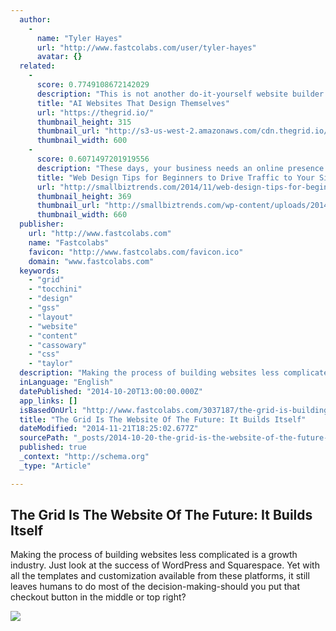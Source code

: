 ```yaml
---
  author: 
    - 
      name: "Tyler Hayes"
      url: "http://www.fastcolabs.com/user/tyler-hayes"
      avatar: {}
  related: 
    - 
      score: 0.7749108672142029
      description: "This is not another do-it-yourself website builder. The Grid harnesses the power of artificial intelligence to take everything you throw at it - videos, images, text, urls and more - and automatically shape them into a custom website unique to you. As your needs grow, it evolves with you, effortlessly adapting to your needs."
      title: "AI Websites That Design Themselves"
      url: "https://thegrid.io/"
      thumbnail_height: 315
      thumbnail_url: "http://s3-us-west-2.amazonaws.com/cdn.thegrid.io/assets/images/purus-fb.png"
      thumbnail_width: 600
    - 
      score: 0.6071497201919556
      description: "These days, your business needs an online presence. It is an important component in the process of marketing your business to an online audience. The primary objective when building a website is to market your products and services. And for that, it is essential to ensure a maximum number of people visit your website."
      title: "Web Design Tips for Beginners to Drive Traffic to Your Site"
      url: "http://smallbiztrends.com/2014/11/web-design-tips-for-beginners.html"
      thumbnail_height: 369
      thumbnail_url: "http://smallbiztrends.com/wp-content/uploads/2014/11/110314-web-design-660x369.jpg"
      thumbnail_width: 660
  publisher: 
    url: "http://www.fastcolabs.com"
    name: "Fastcolabs"
    favicon: "http://www.fastcolabs.com/favicon.ico"
    domain: "www.fastcolabs.com"
  keywords: 
    - "grid"
    - "tocchini"
    - "design"
    - "gss"
    - "layout"
    - "website"
    - "content"
    - "cassowary"
    - "css"
    - "taylor"
  description: "Making the process of building websites less complicated is a growth industry. Just look at the success of WordPress and Squarespace. Yet with all the templates and customization available from these platforms, it still leaves humans to do most of the decision-making-should you put that checkout button in the middle or top right?"
  inLanguage: "English"
  datePublished: "2014-10-20T13:00:00.000Z"
  app_links: []
  isBasedOnUrl: "http://www.fastcolabs.com/3037187/the-grid-is-building-the-website-of-the-future-it-designs-itself"
  title: "The Grid Is The Website Of The Future: It Builds Itself"
  dateModified: "2014-11-21T18:25:02.677Z"
  sourcePath: "_posts/2014-10-20-the-grid-is-the-website-of-the-future-it-builds-itself.md"
  published: true
  _context: "http://schema.org"
  _type: "Article"

---
```

<article style=""><h1>The Grid Is The Website Of The Future: It Builds Itself</h1><p>Making the process of building websites less complicated is a growth industry. Just look at the success of WordPress and Squarespace. Yet with all the templates and customization available from these platforms, it still leaves humans to do most of the decision-making-should you put that checkout button in the middle or top right?</p><img src="http://g.fastcompany.net/multisite_files/fastcompany/imagecache/1280/poster/2014/10/3037187-poster-p-2-the-grid-is-building-the-website-of-the-future-it-designs-itself.jpg" /></article>